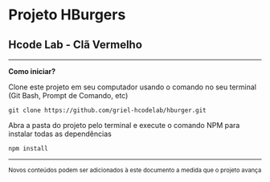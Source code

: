 <h1>Projeto HBurgers</h1>
<h2>Hcode Lab - Clã Vermelho</h2>

<hr />

<p><strong>Como iniciar?</strong></p>
<p>Clone este projeto em seu computador usando o comando no seu terminal (Git Bash, Prompt de Comando, etc)</p>
<code>git clone https://github.com/griel-hcodelab/hburger.git</code>
<p>Abra a pasta do projeto pelo terminal e execute o comando NPM para instalar todas as dependências</p>
<code>npm install</code>

<hr />
<small>Novos conteúdos podem ser adicionados à este documento a medida que o projeto avança</small>